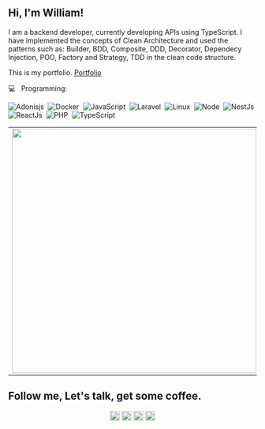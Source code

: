 
##  Hi, I'm William!

I am a backend developer, currently developing APIs using TypeScript. I have implemented the concepts of Clean Architecture and used the patterns such as: Builder, BDD, Composite, DDD, Decorator, Dependecy Injection, POO, Factory and Strategy, TDD in the clean code structure.

This is my portfolio. [Portfolio](https://williamkoller.github.io)

💻  &nbsp; Programming: <br/>


![Adonisjs](https://img.shields.io/badge/-Adonisjs-220052?style=flat&logoColor=fff&logo=adonisjs)&nbsp;
![Docker](https://img.shields.io/badge/-Docker-099cec?style=flat&logoColor=fff&logo=docker)&nbsp;
![JavaScript](https://img.shields.io/badge/-JavaScript-FEAE32?style=flat&logoColor=fff&logo=javascript)&nbsp;
![Laravel](https://img.shields.io/badge/-Laravel-ff2d20?style=flat&logoColor=fff&logo=laravel)&nbsp;
![Linux](https://img.shields.io/badge/-Linux-f2930d?style=flat&logoColor=fff&logo=linux)&nbsp;
![Node](https://img.shields.io/badge/-Node.js-5B9856?style=flat&logoColor=fff&logo=node.js)&nbsp;
![NestJs](https://img.shields.io/badge/-Nest.js-ea2845?style=flat&logoColor=fff&logo=nestjs)&nbsp;
![ReactJs](https://img.shields.io/badge/-React.js-18BCEE?style=flat&logoColor=fff&logo=react)&nbsp;
![PHP](https://img.shields.io/badge/-PHP-369?style=flat&logoColor=fff&logo=php)&nbsp;
![TypeScript](https://img.shields.io/badge/-TypeScript-007ACC?style=flat&logoColor=fff&logo=typescript)&nbsp;

<center>
  <table>
    <tr>
        <td><img width="495px" align="left" src="https://github-readme-stats.vercel.app/api?username=williamkoller&theme=dracula"/></td>
        <td><img width="400px" align="left" src="https://github-readme-stats.vercel.app/api/top-langs/?username=williamkoller&layout=compact&theme=dracula" /></td>
        <td><img width="495px" align="left" src="https://github-readme-stats.vercel.app/api/wakatime?username=williamkoller&theme=dracula&layout=compact"/></td>
    </tr>   
  </table>
</center>  


## Follow me, Let's talk, get some coffee.

<p align="center">
<a href="https://twitter.com/williamkoller" target="blank"><img align="center" src="https://cdn.jsdelivr.net/npm/simple-icons@3.0.1/icons/twitter.svg" alt="williamkoller" height="20" width="20" /></a>
<a href="https://linkedin.com/in/williamkoller" target="blank"><img align="center" src="https://cdn.jsdelivr.net/npm/simple-icons@3.0.1/icons/linkedin.svg" alt="williamkoller" height="20" width="20" /></a>
<a href="https://fb.com/developwilliamkoller" target="blank"><img align="center" src="https://cdn.jsdelivr.net/npm/simple-icons@3.0.1/icons/facebook.svg" alt="developwilliamkoller" height="20" width="20" /></a>
<a href="https://instagram.com/williamkoller" target="blank"><img align="center" src="https://cdn.jsdelivr.net/npm/simple-icons@3.0.1/icons/instagram.svg" alt="williamkoller" height="20" width="20" /></a>
</p>
